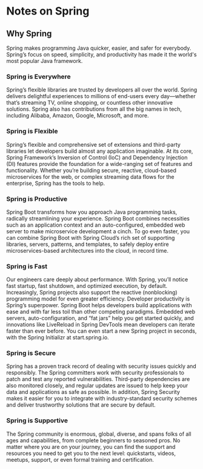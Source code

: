 

# Notes on Spring

## Why Spring

Spring makes programming Java quicker, easier, and safer for everybody. Spring’s focus on speed, simplicity, and productivity has made it the world's most popular Java framework.

### Spring is Everywhere

Spring’s flexible libraries are trusted by developers all over the world. Spring delivers delightful experiences to millions of end-users every day—whether that’s streaming TV, online shopping, or countless other innovative solutions. Spring also has contributions from all the big names in tech, including Alibaba, Amazon, Google, Microsoft, and more.

### Spring is Flexible

Spring’s flexible and comprehensive set of extensions and third-party libraries let developers build almost any application imaginable. At its core, Spring Framework’s Inversion of Control (IoC) and Dependency Injection (DI) features provide the foundation for a wide-ranging set of features and functionality. Whether you’re building secure, reactive, cloud-based microservices for the web, or complex streaming data flows for the enterprise, Spring has the tools to help.

### Spring is Productive

Spring Boot transforms how you approach Java programming tasks, radically streamlining your experience. Spring Boot combines necessities such as an application context and an auto-configured, embedded web server to make microservice development a cinch. To go even faster, you can combine Spring Boot with Spring Cloud’s rich set of supporting libraries, servers, patterns, and templates, to safely deploy entire microservices-based architectures into the cloud, in record time.

### Spring is Fast

Our engineers care deeply about performance. With Spring, you’ll notice fast startup, fast shutdown, and optimized execution, by default. Increasingly, Spring projects also support the reactive (nonblocking) programming model for even greater efficiency. Developer productivity is Spring’s superpower. Spring Boot helps developers build applications with ease and with far less toil than other competing paradigms. Embedded web servers, auto-configuration, and “fat jars” help you get started quickly, and innovations like LiveReload in Spring DevTools mean developers can iterate faster than ever before. You can even start a new Spring project in seconds, with the Spring Initializr at start.spring.io.


### Spring is Secure

Spring has a proven track record of dealing with security issues quickly and responsibly. The Spring committers work with security professionals to patch and test any reported vulnerabilities. Third-party dependencies are also monitored closely, and regular updates are issued to help keep your data and applications as safe as possible. In addition, Spring Security makes it easier for you to integrate with industry-standard security schemes and deliver trustworthy solutions that are secure by default.



### Spring is Supportive

The Spring community is enormous, global, diverse, and spans folks of all ages and capabilities, from complete beginners to seasoned pros. No matter where you are on your journey, you can find the support and resources you need to get you to the next level: quickstarts, videos, meetups, support, or even formal training and certification.

